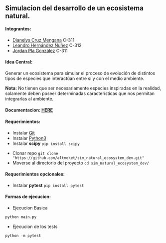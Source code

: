 ## Simulacion del desarrollo de un ecosistema natural.

#### Integrantes:
* [Dianelys Cruz Mengana](https://github.com/DianeMC) C-311
* [Leandro Hernández Nuñez](https://github.com/altmoket) C-312
* [Jordan Pla González](https://github.com/jordipynb) C-311

#### Idea Central:
Generar un ecosistema para simular el proceso de evolución de distintos tipos de especies que interactúan entre sí y con el medio ambiente. 

**Nota:** No tienen que ser necesariamente especies inspiradas en la realidad, solamente deben poseer determinadas características que nos permitan integrarlas al ambiente.

#### Documentacion: [HERE](https://github.com/altmoket/sim_natural_ecosystem_dev/blob/main/docs/description.md)   
	
#### Requerimientos:
* Instalar [Git](https://git-scm.com/book/en/v2/Getting-Started-Installing-Git)
* Instalar [Python3](https://www.python.org/downloads/)
* Instalar **scipy** `pip install scipy`
<!-- * Instalar [pipenv](https://pypi.org/project/pipenv/) -->
* Clonar repo `git clone "https://github.com/altmoket/sim_natural_ecosystem_dev.git"`
* Moverse al directorio del proyecto `cd sim_natural_ecosystem_dev/`
<!-- * Activar el environment `pipenv shell`
* Instalar paquetes necesarios `pipenv install` -->
#### Requerimientos opcionales:
* Instalar **pytest** `pip install pytest`

#### Formas de ejecucion:
* Ejecucion Basica
```python
python main.py
```

* Ejecucion de los tests
```python
python -m pytest
```

